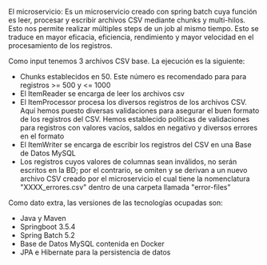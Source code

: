 El microservicio:
Es un microservicio creado con spring batch cuya función es leer, procesar y escribir archivos CSV mediante chunks y multi-hilos.
Esto nos permite realizar múltiples steps de un job al mismo tiempo. Esto se traduce en mayor eficacia, eficiencia, rendimiento y mayor velocidad en el procesamiento de los registros.

Como input tenemos 3 archivos CSV base. La ejecución es la siguiente:
- Chunks establecidos en 50. Este número es recomendado para para registros >= 500 y <= 1000
- El ItemReader se encarga de leer los archivos csv
- El ItemProcessor procesa los diversos registros de los archivos CSV. Aquí hemos puesto diversas validaciones para asegurar el buen formato de los registros del CSV. Hemos establecido políticas de validaciones para registros con valores vacíos, saldos en negativo y diversos errores en el formato
- El ItemWriter se encarga de escribir los registros del CSV en una Base de Datos MySQL
- Los registros cuyos valores de columnas sean inválidos, no serán escritos en la BD; por el contrario, se omiten y se derivan a un nuevo archivo CSV creado por el microservicio el cual tiene la nomenclatura "XXXX_errores.csv" dentro de una carpeta llamada "error-files"



Como dato extra, las versiones de las tecnologías ocupadas son:
- Java y Maven
- Springboot 3.5.4
- Spring Batch 5.2
- Base de Datos MySQL contenida en Docker
- JPA e Hibernate para la persistencia de datos
